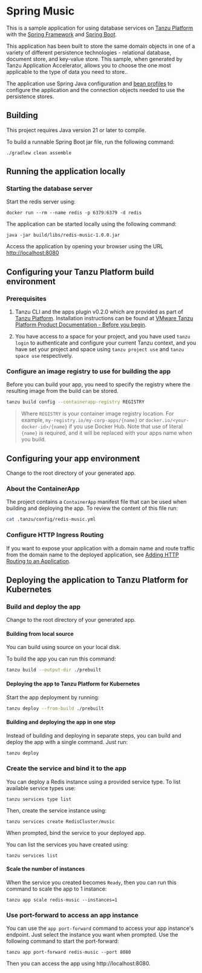 # Spring Music

This is a sample application for using database services on [Tanzu Platform](https://tanzu.vmware.com/platform) with the [Spring Framework](https://spring.io) and [Spring Boot](https://projects.spring.io/spring-boot/).

This application has been built to store the same domain objects in one of a variety of different persistence technologies - relational database, document store, and key-value store. This sample, when generated by Tanzu Application Accelerator, allows you to choose the one most applicable to the type of data you need to store..

The application use Spring Java configuration and [bean profiles](http://docs.spring.io/spring-boot/docs/current/reference/html/boot-features-profiles.html) to configure the application and the connection objects needed to use the persistence stores.

## Building

This project requires Java version 21 or later to compile.

To build a runnable Spring Boot jar file, run the following command:

```shell
./gradlew clean assemble
```

## Running the application locally

### Starting the database server

Start the redis server using:

```shell
docker run --rm --name redis -p 6379:6379 -d redis
```
The application can be started locally using the following command:

```shell
java -jar build/libs/redis-music-1.0.0.jar
```

Access the application by opening your browser using the URL [http://localhost:8080](http://localhost:8080)

## Configuring your Tanzu Platform build environment

### Prerequisites

1. Tanzu CLI and the apps plugin v0.2.0 which are provided as part of [Tanzu Platform](https://docs.vmware.com/en/VMware-Tanzu-Platform/index.html). Installation instructions can be found at [VMware Tanzu Platform Product Documentation - Before you begin](https://docs.vmware.com/en/VMware-Tanzu-Platform/SaaS/create-manage-apps-tanzu-platform-k8s/getting-started-deploy-app-to-space.html#before-you-begin-0).

2. You have access to a space for your project, and you have used `tanzu login` to authenticate and configure your current Tanzu context, and you have set your project and space using `tanzu project use` and `tanzu space use` respectively.

### Configure an image registry to use for building the app

Before you can build your app, you need to specify the registry where the resulting image from the build can be stored.

```sh
tanzu build config --containerapp-registry REGISTRY
```

> Where `REGISTRY` is your container image registry location. For example, `my-registry.io/my-corp-apps/{name}` or `docker.io/<your-docker-id>/{name}` if you use Docker Hub. Note that use of literal `{name}` is required, and it will be replaced with your apps name when you build.

## Configuring your app environment

Change to the root directory of your generated app.

### About the ContainerApp

The project contains a `ContainerApp` manifest file that can be used when building and deploying the app. To review the content of this file run:

```sh
cat .tanzu/config/redis-music.yml
```

### Configure HTTP Ingress Routing

If you want to expose your application with a domain name and route traffic from the domain name to the deployed application, see [Adding HTTP Routing to an Application](https://docs.vmware.com/en/VMware-Tanzu-Platform/SaaS/create-manage-apps-tanzu-platform-k8s/how-to-ingress-to-app.html).


## Deploying the application to Tanzu Platform for Kubernetes

### Build and deploy the app

Change to the root directory of your generated app.

#### Building from local source

You can build using source on your local disk.

To build the app you can run this command:

```sh
tanzu build --output-dir ./prebuilt
```

#### Deploying the app to Tanzu Platform for Kubernetes

Start the app deployment by running:

```sh
tanzu deploy --from-build ./prebuilt
```

#### Building and deploying the app in one step

Instead of building and deploying in separate steps, you can build and deploy the app with a single command.
Just run:

```sh
tanzu deploy
```

### Create the service and bind it to the app


You can deploy a Redis instance using a provided service type.
To list available service types use:

```shell
tanzu services type list
```

Then, create the service instance using:

```shell
tanzu services create RedisCluster/music
```

When prompted, bind the service to your deployed app.

You can list the services you have created using:

```shell
tanzu services list
```

#### Scale the number of instances

When the service you created becomes `Ready`, then you can run this command to scale the app to 1 instance:

```shell
tanzu app scale redis-music --instances=1
```

### Use port-forward to access an app instance

You can use the `app port-forward` command to access your app instance's endpoint.
Just select the instance you want when prompted.
Use the following command to start the port-forward:

```shell
tanzu app port-forward redis-music --port 8080
```

Then you can access the app using http://localhost:8080.

